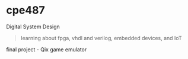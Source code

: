 # cpe487

Digital System Design

> learning about fpga, vhdl and verilog, embedded devices, and IoT

final project - Qix game emulator
